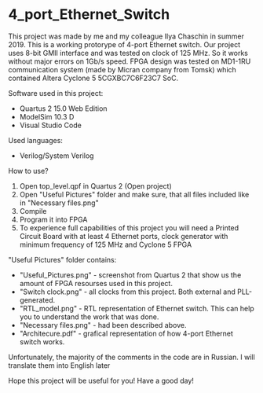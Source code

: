 # 4_port_Ethernet_Switch
This project was made by me and my colleague Ilya Chaschin in summer 2019.
This is a working protorype of 4-port Ethernet switch.
Our project uses 8-bit GMII interface and was tested on clock of 125 MHz. So it works without major errors on 1Gb/s speed.
FPGA design was tested on MD1-1RU communication system (made by Micran company from Tomsk) which contained Altera Cyclone 5 5CGXBC7C6F23C7 SoC.

Software used in this project:
- Quartus 2 15.0 Web Edition
- ModelSim 10.3 D
- Visual Studio Code

Used languages:
- Verilog/System Verilog

How to use?
1) Open top_level.qpf in Quartus 2 (Open project)
2) Open "Useful Pictures" folder and make sure, that all files included like in "Necessary files.png"
3) Compile
4) Program it into FPGA
5) To experience full capabilities of this project you will need a Printed Circuit Board with at least 4 Ethernet ports, clock generator with minimum frequency of 125 MHz and Cyclone 5 FPGA

"Useful Pictures" folder contains:
- "Useful_Pictures.png" - screenshot from Quartus 2 that show us the amount of FPGA resourses used in this project.
- "Switch clock.png" - all clocks from this project. Both external and PLL-generated.
- "RTL_model.png" - RTL representation of Ethernet switch. This can help you to understand the work that was done.
- "Necessary files.png" - had been described above.
- "Architecure.pdf" - grafical representation of how 4-port Ethernet switch works.

Unfortunately, the majority of the comments in the code are in Russian. I will translate them into English later

Hope this project will be useful for you!
Have a good day!
